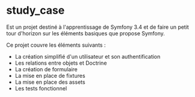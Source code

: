 study_case
==========

Est un projet destiné à l'apprentissage de Symfony 3.4 
et de faire un petit tour d'horizon sur les éléments basiques que propose Symfony.

Ce projet couvre les éléments suivants :

- La création simplifié d'un utilisateur et son authentification
- Les relations entre objets et Doctrine
- La création de formulaire
- La mise en place de fixtures
- La mise en place des assets
- Les tests fonctionnel
